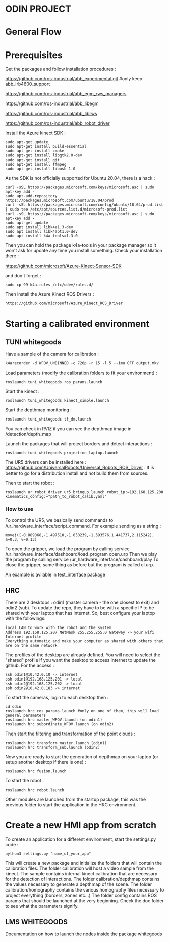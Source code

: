 # ODIN PROJECT

# General Flow

# Prerequisites
Get the packages and follow installation procedures :

https://github.com/ros-industrial/abb_experimental.git #only keep abb_irb4600_support

https://github.com/ros-industrial/abb_egm_rws_managers

https://github.com/ros-industrial/abb_libegm

https://github.com/ros-industrial/abb_librws

https://github.com/ros-industrial/abb_robot_driver

Install the Azure kinect SDK :
```
sudo apt-get update
sudo apt-get install build-essential
sudo apt-get install cmake
sudo apt-get install libgtk2.0-dev
sudo apt-get install git
sudo apt-get install ffmpeg
sudo apt-get install libusb-1.0
```

As the SDK is not officially supported for Ubuntu 20.04, there is a hack :

```
curl -sSL https://packages.microsoft.com/keys/microsoft.asc | sudo apt-key add -
sudo apt-add-repository https://packages.microsoft.com/ubuntu/18.04/prod
curl -sSL https://packages.microsoft.com/config/ubuntu/18.04/prod.list | sudo tee /etc/apt/sources.list.d/microsoft-prod.list
curl -sSL https://packages.microsoft.com/keys/microsoft.asc | sudo apt-key add -
sudo apt-get update
sudo apt install libk4a1.3-dev
sudo apt install libk4abt1.0-dev
sudo apt install k4a-tools=1.3.0
```
Then you can hold the package k4a-tools in your package manager so it won't ask for update any time you install something.
Check your installation there :

https://github.com/microsoft/Azure-Kinect-Sensor-SDK

and don't forget :
```
sudo cp 99-k4a.rules /etc/udev/rules.d/
```
Then install the Azure Kinect ROS Drivers :
```
https://github.com/microsoft/Azure_Kinect_ROS_Driver
```

# Starting a calibrated environment

## TUNI whitegoods

Have a sample of the camera for calibration :
```
k4arecorder -d WFOV_UNBINNED -c 720p -r 15 -l 5 --imu OFF output.mkv
```
Load parameters (modify the calibration folders to fit your environment) :

```
roslaunch tuni_whitegoods ros_params.launch
```

Start the kinect :

```
roslaunch tuni_whitegoods kinect_simple.launch
```

Start the depthmap monitoring :

```
roslaunch tuni_whitegoods tf_dm.launch
```

You can check in RVIZ if you can see the depthmap image in /detection/depth_map

Launch the packages that will project borders and detect interactions :

```
roslaunch tuni_whitegoods projection_laptop.launch
```

The UR5 drivers can be installed here : https://github.com/UniversalRobots/Universal_Robots_ROS_Driver . It is better to go for a distribution install and not build them from sources.

Then to start the robot : 
```
roslaunch ur_robot_driver ur5_bringup.launch robot_ip:=192.168.125.200 kinematics_config:="path_to_robot_calib.yaml"
```

### How to use

To control the UR5, we basically send commands to /ur_hardware_interface/script_command. For example sending as a string :
```
movej([-0.889868,-1.497510,-1.858239,-1.393576,1.441737,2.115242], a=0.3, v=0.13)
```
 
To open the gripper, we load the program by calling service  /ur_hardware_interface/dashboard/load_program open.urp
Then we play the program by calling service /ur_hardware_interface/dashboard/play
To close the gripper, same thing as before but the program is called cl.urp.

An example is avilable in test_interface package



## HRC

There are 2 desktops : odin1 (master camera - the one closest to exit) and odin2 (sub). To update the repo, they have to be with a specific IP to be shared with your laptop that has internet. So, best configure your laptop with the followings:
```
local LAN to work with the robot and the system
Address 192.168.125.207 NetMask 255.255.255.0 Gateway -> your wifi
Internet profile
Everything automatic and make your computer as shared with others that are on the same network 
```
The profiles of the desktop are already defined. You will need to select the "shared" profile if you want the desktop to access internet to update the github. For the access :
```
ssh odin1@10.42.0.10 -> internet
ssh odin1@192.168.125.201 -> local
ssh odin2@192.168.125.202 -> local
ssh odin2@10.42.0.183 -> internet
```

To start the cameras, login to each desktop then :

```
cd odin
roslaunch hrc ros_params.launch #only on one of them, this will load general parameters
roslaunch hrc master_WFOV.launch (on odin1)
roslaunch hrc subordinate_WFOV.launch (on odin2)
```

Then start the filtering and transformation of the point clouds :

```
roslaunch hrc transform_master.launch (odin1)
roslaunch hrc transform_sub.launch (odin2)
```

Now you are ready to start the generation of depthmap on your laptop (or setup another desktop if there is one) :

```
roslaunch hrc fusion.launch
```

To start the robot :

```
roslaunch hrc robot.launch
```

Other modules are launched from the startup package, this was the previous folder to start the application in the HRC environment.


# Create a new HMI app from scratch
To create an application for a different environment, start the settings.py code :
```
python3 settings.py "name_of_your_app"
```
This will create a new package and initialize the folders that will contain the calibration files.
The folder calibration will host a video sample from the kinect. The sample contains internal kinect calibration that are necessary for the detection of interactions.
The folder calibration/depthmap contains the values necessary to generate a depthmap of the scene.
The folder calibration/homography contains the various homography files necessary to project everything (borders, zones etc...)
The folder config contains ROS params that should be launched at the very beginning. Check the doc folder to see what the parameters signify.

## LMS WHITEGOODS

Documentation on how to launch the nodes inside the package whitegoods
